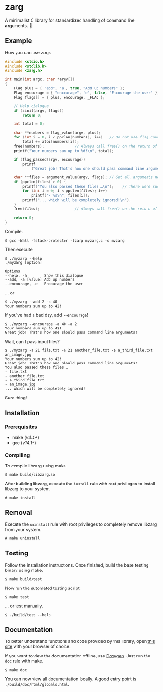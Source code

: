 # zarg

A minimalist C library for standardi**z**ed handling of command line **arg**uments. 🚀

## Example

How you can use _zarg_.

```c
#include <stdio.h>
#include <stdlib.h>
#include <zarg.h>

int main(int argc, char *argv[])
{
    Flag plus = { "add", 'a', true, "Add up numbers" };
    Flag encourage = { "encourage", 'e', false, "Encourage the user" };
    Flag flags[] = { plus, encourage, _FLAG };

    // Help dialogue
    if (zinit(argv, flags))
        return 0;

    int total = 0;

    char **numbers = flag_value(argv, plus);
    for (int i = 0; i < ppclen(numbers); i++)   // Do not use flag_count() here, this will inevitably lead to a memory leak.
        total += atoi(numbers[i]);
    free(numbers);              // Always call free() on the return of flag_value()
    printf("Your numbers sum up to %d!\n", total);

    if (flag_passed(argv, encourage))
        printf
            ("Great job! That's how one should pass command line arguments!\n");

    char **files = argument_value(argv, flags); // Get all arguments not in relation to any Flag
    if (ppclen(files) > 0) {
        printf("You also passed these files …\n");    // There were such arguments
        for (int i = 0; i < ppclen(files); i++)
            printf("- %s\n", files[i]);
        printf("... which will be completely ignored!\n");
    }
    free(files);                // Always call free() on the return of argument_value()

    return 0;
}
```

Compile.

```
$ gcc -Wall -fstack-protector -lzarg myzarg.c -o myzarg
```

Then execute:

```
$ ./myzarg --help
./myzarg [option]

Options
--help, -h        Show this dialogue
--add, -a [value] Add up numbers
--encourage, -e   Encourage the user
```

… or

```
$ ./myzarg --add 2 -a 40
Your numbers sum up to 42!
```

If you've had a bad day, add `--encourage`!

```
$ ./myzarg --encourage -a 40 -a 2
Your numbers sum up to 42!
Great job! That's how one should pass command line arguments!
```

Wait, can I pass input files?

```
$ ./myzarg -a 21 file.txt -a 21 another_file.txt -e a_third_file.txt an_image.jpg
Your numbers sum up to 42!
Great job! That's how one should pass command line arguments!
You also passed these files …
- file.txt
- another_file.txt
- a_third_file.txt
- an_image.jpg
... which will be completely ignored!
```

Sure thing!

## Installation

### Prerequisites

-   make (_v4.4+_)
-   gcc (_v14.1+_)

### Compiling

To compile libzarg using make.

```
$ make build/libzarg.so
```

After building libzarg, execute the `install` rule with root privileges to install libzarg to your system.

```
# make install
```

## Removal

Execute the `uninstall` rule with root privileges to completely remove libzarg from your system.

```
# make uninstall
```

## Testing

Follow the installation instructions. Once finished, build the base testing binary using make.

```
$ make build/test
```

Now run the automated testing script

```
$ make test
```

… or test manually.

```
$ ./build/test --help
```

## Documentation

To better understand functions and code provided by this library, open [this site](https://konstantintutsch.com/zarg/globals.html) with your browser of choice.


If you want to view the documentation offline, use [Doxygen](https://doxygen.nl). Just run the `doc` rule with make.

```
$ make doc
```

You can now view all documentation locally. A good entry point is `./build/doc/html/globals.html`.
